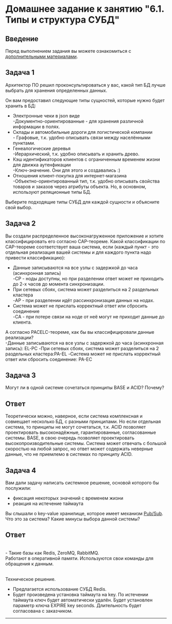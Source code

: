 # Домашнее задание к занятию "6.1. Типы и структура СУБД"

## Введение

Перед выполнением задания вы можете ознакомиться с 
[дополнительными материалами](https://github.com/netology-code/virt-homeworks/tree/master/additional/README.md).

## Задача 1

Архитектор ПО решил проконсультироваться у вас, какой тип БД 
лучше выбрать для хранения определенных данных.

Он вам предоставил следующие типы сущностей, которые нужно будет хранить в БД:

- Электронные чеки в json виде
  <br>-Документно-ориентированные - для хранения различной информации в полях. 
- Склады и автомобильные дороги для логистической компании
   <br>- Графовые, т.к. удобно описывать связи между населёнными пунктами.
- Генеалогические деревья
   <br>-Иерархический, т.к. удобно описывать и хранить древо.
- Кэш идентификаторов клиентов с ограниченным временем жизни для движка аутенфикации
   <br>-Ключ-значение. Они для этого и создавались :)
- Отношения клиент-покупка для интернет-магазина
   <br>-Объектно-ориентированный тип, т.к. удобно описывать свойства товаров и заказов через атрибуты объекта. Но, в основном, используют реляционные типы БД.

Выберите подходящие типы СУБД для каждой сущности и объясните свой выбор.

## Задача 2

Вы создали распределенное высоконагруженное приложение и хотите классифицировать его согласно 
CAP-теореме. Какой классификации по CAP-теореме соответствует ваша система, если 
(каждый пункт - это отдельная реализация вашей системы и для каждого пункта надо привести классификацию):

- Данные записываются на все узлы с задержкой до часа (асинхронная запись)
   <br>-CP - ноды доступны, но при разделении ответ может не приходить до 2-х часов до момента синхронизации.
- При сетевых сбоях, система может разделиться на 2 раздельных кластера
   <br>-AP - при разделении идёт рассинхронизация данных на нодах.
- Система может не прислать корректный ответ или сбросить соединение
   <br>-CA - при потере связи на ноде от неё могут не приходит данные до клиента.

А согласно PACELC-теореме, как бы вы классифицировали данные реализации?
 <br>-Данные записываются на все узлы с задержкой до часа (асинхронная запись): EL-PC
-При сетевых сбоях, система может разделиться на 2 раздельных кластера:PA-EL
-Система может не прислать корректный ответ или сбросить соединение:  PA-EC

## Задача 3

Могут ли в одной системе сочетаться принципы BASE и ACID? Почему?

## Ответ <br>
Теоретически можно, наверное, если система комплексная и совмещает несколько БД, с разными принципами.
Но если отдельная система, то принципы не могут сочетаться, т.к. ACID позволяет проектировать высоконадёжные, гарантированные, согласованные системы.
BASE, в свою очередь позволяет проектировать высокопроизводительные системы. Система может отвечать с большой скоростью на любой запрос, но ответ 
может содержать неверные данные, что не приемлемо в системах по принципу ACID.


## Задача 4

Вам дали задачу написать системное решение, основой которого бы послужили:

- фиксация некоторых значений с временем жизни
- реакция на истечение таймаута

Вы слышали о key-value хранилище, которое имеет механизм [Pub/Sub](https://habr.com/ru/post/278237/). 
Что это за система? Какие минусы выбора данной системы?

## Ответ
 <br>- Такие базы как Redis, ZeroMQ, RabbitMQ.
 <br> Работают в оперативной памяти. Используются свои команды для обращения к данным. 

<br>Техническое решение. <br>
- Предлагается использование СУБД Redis. <br>
- Будет произведена установка таймаута на key. По истечении таймаута ключ будет автоматически удалён.
Будет установлен параметр ключа EXPIRE key seconds. Длительность будет согласована с заказчиком.


---